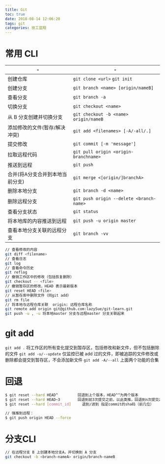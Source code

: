 ```yaml
---
title: Git
toc: true
date: 2018-08-14 12:06:20
tags: git
categories: 技工蓝翔
---
```


# 常用 CLI
| -                               | -                                        |
| ------------------------------- | ---------------------------------------- |
| 创建仓库                        | `git clone <url>` `git init`             |
| 创建分支                        | `git branch <name> [origin/nameB]`       |
| 查看分支                        | `git branch -a`                          |
| 切换分支                        | `git checkout <name>`                    |
| 从 B 分支创建并切换分支         | `git checkout -b <name> origin/nameB`    |
| 添加修改的文件(暂存/解决冲突)   | `git add <filenames> [-A/-all/.]`        |
| 提交修改                        | `git commit [-m 'message']`              |
| 拉取远程代码                    | `git pull origin <origin-branchname>`    |
| 推送到远程                      | `git push`                               |
| 合并(将A分支合并到本地当前分支) | `git merge <[origin/]branchA>`           |
| 删除本地分支                    | `git branch -d <name>`                   |
| 删除远程分支                    | `git push origin --delete <branch-name>` |
| 查看分支状态                    | `git status`                             |
| 将本地库的内容推送到远程        | `git push -u origin master`              |
| 查看本地分支关联的远程分支      | `git branch -vv`                                         |


<!-- more -->

```bash
// 查看修改的内容
git diff <filename>
// 查看日志
git log
// 查看命令历史
git reflog
// 撤销工作区中的修改（包括恢复删除）
git checkout -- <file>
// 撤销暂存区的修改，HEAD 表示最新版本
git reset HEAD <file>
// 从暂存库中删除文件（同git add）
git rm file
// 将本地与远程仓库关联  origin: 远程仓库名称
git remote add origin git@github.com:lazySue/git-learn.git
git push -u , -u 将本地master 分支与远程master 分支关联起来
```

# git add
`git add .` 将工作区的所有变化提交到暂存区，包括修改和新文件，但不包括删除的文件
`git add -u/--update` 仅监控已被 add 过的文件，即被追踪的文件修改或删除都会提交到暂存区，不会添加新文件
`git add -A/--all` 上面两个功能的合集

# 回退
```bash
$ git reset --hard HEAD^         回退到上个版本，HEAD^^为两个版本
$ git reset --hard HEAD~3        回退到前3次提交之前，以此类推，回退到n次提交之前
$ git reset --hard [commit_id]     退到/进到 指定commit的sha码（前几位）

// 强推到远程：
$ git push origin HEAD --force
```

# 分支CLI
```bash
// 在远程分支 B 上创建本地分支A，并切换到 A 分支
git checkout -b <branch-nameA> origin/branch-nameB

```
